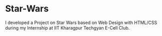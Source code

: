 # Star-Wars
I developed a Project on Star Wars based on Web Design with HTML/CSS during my Internship at IIT Kharagpur Techgyan E-Cell Club.
